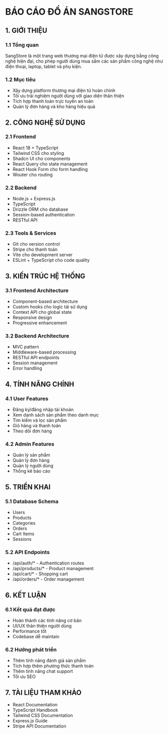 
# BÁO CÁO ĐỒ ÁN SANGSTORE

## 1. GIỚI THIỆU

### 1.1 Tổng quan
SangStore là một trang web thương mại điện tử được xây dựng bằng công nghệ hiện đại, cho phép người dùng mua sắm các sản phẩm công nghệ như điện thoại, laptop, tablet và phụ kiện.

### 1.2 Mục tiêu
- Xây dựng platform thương mại điện tử hoàn chỉnh
- Tối ưu trải nghiệm người dùng với giao diện thân thiện
- Tích hợp thanh toán trực tuyến an toàn
- Quản lý đơn hàng và kho hàng hiệu quả

## 2. CÔNG NGHỆ SỬ DỤNG

### 2.1 Frontend
- React 18 + TypeScript
- Tailwind CSS cho styling
- Shadcn UI cho components
- React Query cho state management
- React Hook Form cho form handling
- Wouter cho routing

### 2.2 Backend
- Node.js + Express.js
- TypeScript
- Drizzle ORM cho database
- Session-based authentication
- RESTful API

### 2.3 Tools & Services
- Git cho version control
- Stripe cho thanh toán
- Vite cho development server
- ESLint + TypeScript cho code quality

## 3. KIẾN TRÚC HỆ THỐNG

### 3.1 Frontend Architecture
- Component-based architecture
- Custom hooks cho logic tái sử dụng
- Context API cho global state
- Responsive design
- Progressive enhancement

### 3.2 Backend Architecture
- MVC pattern
- Middleware-based processing
- RESTful API endpoints
- Session management
- Error handling

## 4. TÍNH NĂNG CHÍNH

### 4.1 User Features
- Đăng ký/đăng nhập tài khoản
- Xem danh sách sản phẩm theo danh mục
- Tìm kiếm và lọc sản phẩm
- Giỏ hàng và thanh toán
- Theo dõi đơn hàng

### 4.2 Admin Features
- Quản lý sản phẩm
- Quản lý đơn hàng
- Quản lý người dùng
- Thống kê báo cáo

## 5. TRIỂN KHAI

### 5.1 Database Schema
- Users
- Products
- Categories
- Orders
- Cart Items
- Sessions

### 5.2 API Endpoints
- /api/auth/* - Authentication routes
- /api/products/* - Product management
- /api/cart/* - Shopping cart
- /api/orders/* - Order management

## 6. KẾT LUẬN

### 6.1 Kết quả đạt được
- Hoàn thành các tính năng cơ bản
- UI/UX thân thiện người dùng
- Performance tốt
- Codebase dễ maintain

### 6.2 Hướng phát triển
- Thêm tính năng đánh giá sản phẩm
- Tích hợp thêm phương thức thanh toán
- Thêm tính năng chat support
- Tối ưu SEO

## 7. TÀI LIỆU THAM KHẢO
- React Documentation
- TypeScript Handbook
- Tailwind CSS Documentation
- Express.js Guide
- Stripe API Documentation
